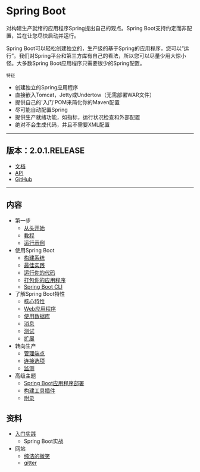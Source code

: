 #   Spring Boot

对构建生产就绪的应用程序Spring提出自己的观点。Spring Boot支持约定而非配置，旨在让您尽快启动并运行。

Spring Boot可以轻松创建独立的，生产级的基于Spring的应用程序，您可以“运行”。我们对Spring平台和第三方库有自己的看法，所以您可以尽量少用大惊小怪。大多数Spring Boot应用程序只需要很少的Spring配置。

`特征`
-   创建独立的Spring应用程序
-   直接嵌入Tomcat，Jetty或Undertow（无需部署WAR文件）
-   提供自己的'入门'POM来简化你的Maven配置
-   尽可能自动配置Spring
-   提供生产就绪功能，如指标，运行状况检查和外部配置
-   绝对不会生成代码，并且不需要XML配置

------

##  版本：2.0.1.RELEASE
-   [文档](https://docs.spring.io/spring-boot/docs/2.0.1.RELEASE/reference/htmlsingle/)
-   [API](https://docs.spring.io/spring-boot/docs/2.0.1.RELEASE/api/)
-   [GitHub](https://github.com/spring-projects/spring-boot)

------

##  内容
-   第一步
    -   [从头开始](chapter01/README.md)
    -   [教程](chapter02/README.md)
    -   [运行示例](chapter03/README.md)
-   使用Spring Boot
    -   [构建系统](chapter04/README.md)
    -   [最佳实践](chapter05/README.md)
    -   [运行你的代码](chapter06/README.md)
    -   [打包你的应用程序](chapter07/README.md)
    -   [Spring Boot CLI](chapter08/README.md)
-   了解Spring Boot特性
    -   [核心特性](chapter09/README.md)
    -   [Web应用程序](chapter10/README.md)
    -   [使用数据库](chapter11/README.md)
    -   [消息](chapter12/README.md)
    -   [测试](chapter13/README.md)
    -   [扩展](chapter14/README.md)
-   转向生产
    -   [管理端点](chapter15/README.md)
    -   [连接选项](chapter16/README.md)
    -   [监测](chapter17/README.md)
-   高级主题
    -   [Spring Boot应用程序部署](chapter18/README.md)
    -   [构建工具插件](chapter19/README.md)
    -   [附录](chapter20/README.md)

##  资料
-   [入门实践](action/README.md)
    -   Spring Boot实战
-   网站
    -   [纯洁的微笑](http://www.ityouknow.com/spring-boot.html)
    -   [gitter](https://gitter.im/spring-projects/spring-boot)